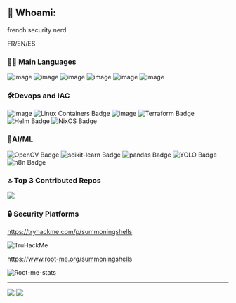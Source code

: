 ## 💫 Whoami:
french security nerd


FR/EN/ES

### 👩‍💻 Main Languages 
![image](https://img.shields.io/badge/C-00599C?style=for-the-badge&logo=c&logoColor=white)
![image](https://img.shields.io/badge/C%2B%2B-00599C?style=for-the-badge&logo=c%2B%2B&logoColor=white)
![image](https://img.shields.io/badge/Python-FFD43B?style=for-the-badge&logo=python&logoColor=blue)
![image](https://img.shields.io/badge/GNU%20Bash-4EAA25?style=for-the-badge&logo=GNU%20Bash&logoColor=white)
![image](https://img.shields.io/badge/powershell-5391FE?style=for-the-badge&logo=powershell&logoColor=white)
![image](https://img.shields.io/badge/PHP-777BB4?style=for-the-badge&logo=php&logoColor=white)

### 🛠️Devops and IAC
![image](https://img.shields.io/badge/Docker-2CA5E0?style=for-the-badge&logo=docker&logoColor=white)
![Linux Containers Badge](https://img.shields.io/badge/Linux%20Containers-333?logo=linuxcontainers&logoColor=fff&style=for-the-badge)
![image](https://img.shields.io/badge/kubernetes-326ce5.svg?&style=for-the-badge&logo=kubernetes&logoColor=white)
![Terraform Badge](https://img.shields.io/badge/Terraform-844FBA?logo=terraform&logoColor=fff&style=for-the-badge)
![Helm Badge](https://img.shields.io/badge/Helm-0F1689?logo=helm&logoColor=fff&style=for-the-badge)
![NixOS Badge](https://img.shields.io/badge/NixOS-5277C3?logo=nixos&logoColor=fff&style=for-the-badge)

### 🧠AI/ML 
![OpenCV Badge](https://img.shields.io/badge/OpenCV-5C3EE8?logo=opencv&logoColor=fff&style=for-the-badge)
![scikit-learn Badge](https://img.shields.io/badge/scikit--learn-F7931E?logo=scikitlearn&logoColor=fff&style=for-the-badge)
![pandas Badge](https://img.shields.io/badge/pandas-150458?logo=pandas&logoColor=fff&style=for-the-badge)
![YOLO Badge](https://img.shields.io/badge/YOLO-111F68?logo=yolo&logoColor=fff&style=for-the-badge)
![n8n Badge](https://img.shields.io/badge/n8n-EA4B71?logo=n8n&logoColor=fff&style=for-the-badge)


### 🔝 Top 3 Contributed Repos
![](https://github-contributor-stats.vercel.app/api?username=summoningshells&limit=3&theme=dark&combine_all_yearly_contributions=true)

### 🔒 Security Platforms
https://tryhackme.com/p/summoningshells

![TruHackMe](https://tryhackme-badges.s3.amazonaws.com/summoningshells.png)

https://www.root-me.org/summoningshells

![Root-me-stats](https://root-me-diff.vercel.app/rm-gh?nickname=summoningshells&gstats=show&style=dark)

---
[![](https://img.shields.io/badge/license-free%20to%20steal%20(I%20stole%20most%20of%20it)-08C)](https://github.com/sebmestrallet/absurd-badges)
[![](https://img.shields.io/badge/hidden%20rickrolls-27-08C)](https://github.com/sebmestrallet/absurd-badges)
